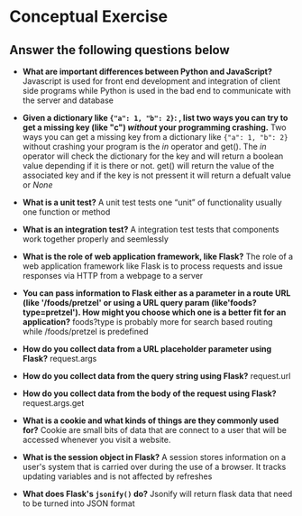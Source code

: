 # Conceptual Exercise

## Answer the following questions below

- **What are important differences between Python and JavaScript?**
    Javascript is used for front end development and integration of client side programs while Python is used in the bad end to communicate with the server and database

- **Given a dictionary like ``{"a": 1, "b": 2}``: , list two ways you can try to get a missing key (like "c") *without* your programming crashing.**
    Two ways you can get a missing key from a dictionary like ``{"a": 1, "b": 2}`` without crashing your program is the *in* operator and get(). The *in* operator will check the dictionary for the key and will return a boolean value depending if it is there or not. get() will return the value of the associated key and if the key is not pressent it will return a defualt value or *None*

- **What is a unit test?**
    A unit test tests one “unit” of functionality usually one function or method

- **What is an integration test?**
    A integration test tests that components work together properly and seemlessly

- **What is the role of web application framework, like Flask?**
    The role of a web application framework like Flask is to process requests and issue responses via HTTP from a webpage to a server

- **You can pass information to Flask either as a parameter in a route URL (like '/foods/pretzel' or using a URL query param (like'foods?type=pretzel'). How might you choose which one is a better fit for an application?**
    foods?type is probably more for search based routing while /foods/pretzel is predefined

- **How do you collect data from a URL placeholder parameter using Flask?**
    request.args

- **How do you collect data from the query string using Flask?**
    request.url

- **How do you collect data from the body of the request using Flask?**
    request.args.get

- **What is a cookie and what kinds of things are they commonly used for?**
    Cookie are small bits of data that are connect to a user that will be accessed whenever you visit a website.

- **What is the session object in Flask?**
    A session stores information on a user's system that is carried over during the use of a browser. It tracks updating variables and is not affected by refreshes

- **What does Flask's `jsonify()` do?**
    Jsonify will return flask data that need to be turned into JSON format
  
